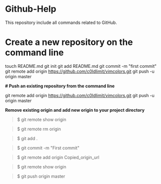 # Github-Help
This repository include all commands related to GitHub.

# Create a new repository on the command line
 
touch README.md
git init
git add README.md
git commit -m "first commit"
git remote add origin https://github.com/c0ldlimit/vimcolors.git
git push -u origin master
 
**# Push an existing repository from the command line**
 
git remote add origin https://github.com/c0ldlimit/vimcolors.git
git push -u origin master


**Remove existing origin and add new origin to your project directory**
>$ git remote show origin

>$ git remote rm origin

>$ git add .

>$ git commit -m "First commit"

>$ git remote add origin Copied_origin_url

>$ git remote show origin

>$ git push origin master
